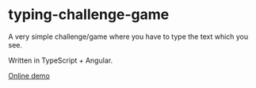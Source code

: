 # typing-challenge-game
A very simple challenge/game where you have to type the text which you see.

Written in TypeScript + Angular.

[Online demo](https://amarok24.github.io/typing-challenge-game/dist/demo/)
